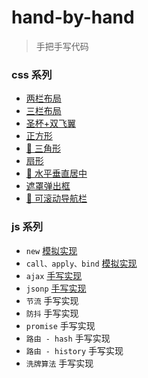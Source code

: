 # hand-by-hand

> 手把手写代码

### css 系列

-   [两栏布局](https://lebronjs.github.io/hand-by-hand/css/两栏布局.html)
-   [三栏布局](https://lebronjs.github.io/hand-by-hand/css/三栏布局.html)
-   [圣杯+双飞翼](https://lebronjs.github.io/hand-by-hand/css/圣杯+双飞翼.html)
-   [正方形](https://lebronjs.github.io/hand-by-hand/css/正方形.html)
-   [📌 三角形](https://lebronjs.github.io/hand-by-hand/css/三角形.html)
-   [扇形](https://lebronjs.github.io/hand-by-hand/css/扇形.html)
-   [📌 水平垂直居中](https://lebronjs.github.io/hand-by-hand/css/水平垂直居中.html)
-   [遮罩弹出框](https://lebronjs.github.io/hand-by-hand/css/弹出框.html)
-   [📌 可滚动导航栏](https://lebronjs.github.io/hand-by-hand/css/导航栏.html)

### js 系列

-   `new` [模拟实现](https://lebronjs.github.io/hand-by-hand/js/_new.js)
-   `call、apply、bind` [模拟实现](https://lebronjs.github.io/hand-by-hand/js/_call_apply_bind.js)
-   `ajax` [手写实现](https://lebronjs.github.io/hand-by-hand/js/_ajax.js)
-   `jsonp` [手写实现](https://lebronjs.github.io/hand-by-hand/js/_jsonp.js)
-   `节流` 手写实现
-   `防抖` 手写实现
-   `promise` 手写实现
-   `路由 - hash` 手写实现
-   `路由 - history` 手写实现
-   `洗牌算法` 手写实现
